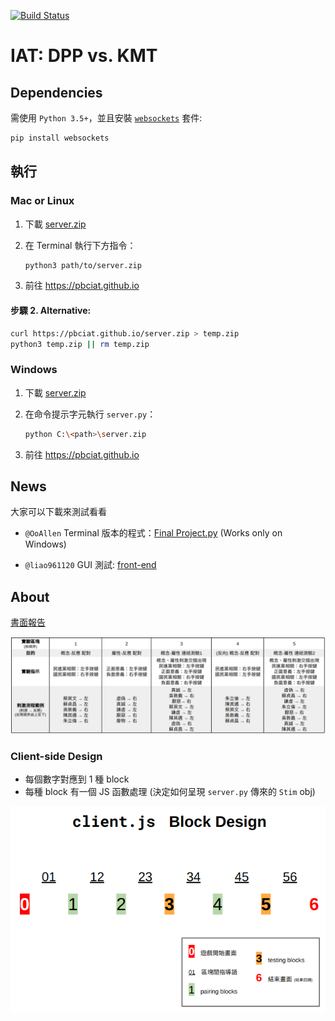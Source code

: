 [![Build Status](https://travis-ci.org/pbciat/pbc-final.svg?branch=master)](https://travis-ci.org/pbciat/pbc-final)

# IAT: DPP vs. KMT


## Dependencies

需使用 `Python 3.5+`，並且安裝 [`websockets`](https://websockets.readthedocs.io/) 套件:

```bash
pip install websockets
```

## 執行

### Mac or Linux

1. 下載 [server.zip](https://pbciat.github.io/server.zip)

2. 在 Terminal 執行下方指令：

    ```bash
    python3 path/to/server.zip
    ```

3. 前往 https://pbciat.github.io



#### 步驟 2. Alternative:

```bash
curl https://pbciat.github.io/server.zip > temp.zip
python3 temp.zip || rm temp.zip
```

### Windows

1. 下載 [server.zip](https://pbciat.github.io/server.zip)

2. 在命令提示字元執行 `server.py`：
    
    ```bash
    python C:\<path>\server.zip
    ```

3. 前往 https://pbciat.github.io

## News

大家可以下載來測試看看

* `@OoAllen` Terminal 版本的程式：[Final Project.py](legacy/Final%20Project.py) (Works only on Windows)

* `@liao961120` GUI 測試: [front-end](front-end)

## About

[書面報告](https://pbciat.github.io/report.pdf)

![](DPP-KMT_IAT.png)


### Client-side Design

- 每個數字對應到 1 種 block
- 每種 block 有一個 JS 函數處理 (決定如何呈現 `server.py` 傳來的 `Stim` obj)

![clientjs-design.svg](front-end/clientjs-design.png)




